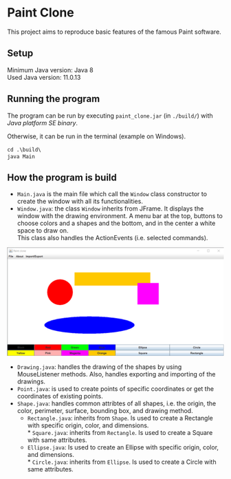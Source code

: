 # Paint Clone

This project aims to reproduce basic features of the famous Paint software.

## Setup
Minimum Java version: Java 8 <br>
Used Java version: 11.0.13

## Running the program
The program can be run by executing `paint_clone.jar` (in `./build/`) with *Java platform SE binary*.

Otherwise, it can be run in the terminal (example on Windows).
```
cd .\build\
java Main
```
## How the program is build
* `Main.java` is the main file which call the `Window` class constructor to create the window with all its functionalities.
* `Window.java`: the class `Window` inherits from JFrame. It displays the window with the drawing environment. A menu bar at the top, buttons to choose colors and a shapes and the bottom, and in the center a white space to draw on.<br>
This class also handles the ActionEvents (i.e. selected commands).

<p align="center">
 <img src="https://github.com/Ouss98/paint_clone/blob/main/readme_img.png" width="700">
<p/>

* `Drawing.java`: handles the drawing of the shapes by using MouseListener methods. Also, handles exporting and importing of the drawings.
* `Point.java`: is used to create points of specific coordinates or get the coordinates of existing points.
* `Shape.java`: handles common attribtes of all shapes, i.e. the origin, the color, perimeter, surface, bounding box, and drawing method.
  * `Rectangle.java`: inherits from `Shape`. Is used to create a Rectangle with specific origin, color, and dimensions.<br> * `Square.java`: inherits from `Rectangle`. Is used to create a Square with same attributes.
  * `Ellipse.java`: Is used to create an Ellipse with specific origin, color, and dimensions.<br> * `Circle.java`: inherits from `Ellipse`. Is used to create a Circle with same attributes.
